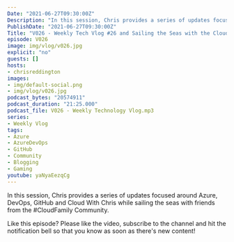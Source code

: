 ```yaml
---
Date: "2021-06-27T09:30:00Z"
Description: "In this session, Chris provides a series of updates focused around Azure, DevOps, GitHub and Cloud With Chris while sailing the seas with friends from the #CloudFamily Community. Like this episode? Please like the video, subscribe to the channel and hit the notification bell so that you know as soon as there's new content!"
PublishDate: "2021-06-27T09:30:00Z"
Title: "V026 - Weekly Tech Vlog #26 and Sailing the Seas with the CloudFamily"
episode: V026
image: img/vlog/v026.jpg
explicit: "no"
guests: []
hosts:
- chrisreddington
images:
- img/default-social.png
- img/vlog/v026.jpg
podcast_bytes: "20574911"
podcast_duration: "21:25.000"
podcast_file: V026 - Weekly Technology Vlog.mp3
series:
- Weekly Vlog
tags:
- Azure
- AzureDevOps
- GitHub
- Community
- Blogging
- Gaming
youtube: yaNyaEezqCg
---
```

In this session, Chris provides a series of updates focused around Azure, DevOps, GitHub and Cloud With Chris while sailing the seas with friends from the #CloudFamily Community.

Like this episode? Please like the video, subscribe to the channel and hit the notification bell so that you know as soon as there's new content!
